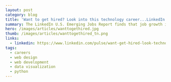```yaml
---
layout: post
category: blog
title: 'Want to get hired? Look into this technology career...LinkedIn Jobs Report finds'
summary: The LinkedIn U.S. Emerging Jobs Report finds that job growth in the next decade outstrips growth in the previous decade creating 11.5 million jobs, estimating that 65% of children entering primary school will hold jobs that don't yet exist.
hero: /images/articles/wanttogethired.jpg
thumb: /images/articles/wanttogethired_tn.png
links:
  - linkedin: https://www.linkedin.com/pulse/want-get-hired-look-technology-careerlinkedin-jobs-finds-villalobos/
tags:
  - careers
  - web design
  - web development
  - data visualization
  - python
---
```

